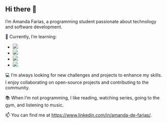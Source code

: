 ## Hi there 👋

I’m Amanda Farias, a programming student passionate about technology and software development.

🌱 Currently, I’m learning:

- <img src="https://img.shields.io/badge/HTML5-E34F26?style=for-the-badge&logo=html5&logoColor=white">
- <img src="https://img.shields.io/badge/CSS3-1572B6?style=for-the-badge&logo=css3&logoColor=white">
- <img src="https://img.shields.io/badge/JavaScript-F7DF1E?style=for-the-badge&logo=javascript&logoColor=black">
- <img src="https://img.shields.io/badge/React-20232A?style=for-the-badge&logo=react&logoColor=61DAFB">
  
💻 I’m always looking for new challenges and projects to enhance my skills. I enjoy collaborating on open-source projects and contributing to the community.

📚 When I’m not programming, I like reading, watching series, going to the gym, and listening to music.

📫 You can find me at <a>https://www.linkedin.com/in/amanda-de-farias/</a>.
